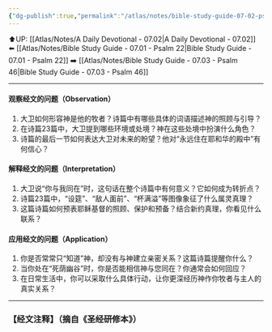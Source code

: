 ```yaml
---
{"dg-publish":true,"permalink":"/atlas/notes/bible-study-guide-07-02-psalm-23/"}
---
```


⬆️UP: [[Atlas/Notes/A Daily Devotional - 07.02\|A Daily Devotional - 07.02]]
⬅️ [[Atlas/Notes/Bible Study Guide - 07.01 - Psalm 22\|Bible Study Guide - 07.01 - Psalm 22]]
➡️ [[Atlas/Notes/Bible Study Guide - 07.03 - Psalm 46\|Bible Study Guide - 07.03 - Psalm 46]] 

---

#### 观察经文的问题（Observation）

1. 大卫如何形容神是他的牧者？诗篇中有哪些具体的词语描述神的照顾与引导？
2. 在诗篇23篇中，大卫提到哪些环境或处境？神在这些处境中扮演什么角色？
3. 诗篇的最后一节如何表达大卫对未来的盼望？他对“永远住在耶和华的殿中”有何信心？

#### 解释经文的问题（Interpretation）

1. 大卫说“你与我同在”时，这句话在整个诗篇中有何意义？它如何成为转折点？
2. 诗篇23篇中，“设筵”、“敌人面前”、“杯满溢”等图像象征了什么属灵真理？
3. 这篇诗篇如何预表耶稣基督的照顾、保护和预备？结合新约真理，你看见什么联系？

#### 应用经文的问题（Application）

1. 你是否常常只“知道”神，却没有与神建立亲密关系？这篇诗篇提醒你什么？
2. 当你处在“死荫幽谷”时，你是否能相信神与您同在？你通常会如何回应？
3. 在日常生活中，你可以采取什么具体行动，让你更深经历神作你牧者与主人的真实关系？


---
### 【经文注释】（摘自《圣经研修本》）

